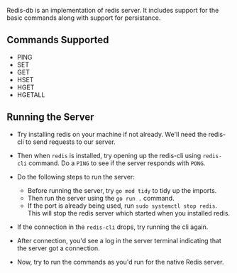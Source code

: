 Redis-db is an implementation of redis server. It includes support for the basic commands along with support for persistance.

## Commands Supported
- PING
- SET
- GET
- HSET
- HGET
- HGETALL

## Running the Server
- Try installing redis on your machine if not already. We'll need the redis-cli to send requests to our server.
- Then when `redis` is installed, try opening up the redis-cli using `redis-cli` command. Do a `PING` to see if the server responds with `PONG`.
- Do the following steps to run the server:
    - Before running the server, try `go mod tidy` to tidy up the imports.
    - Then run the server using the `go run .` command.
    - If the port is already being used, run `sudo systemctl stop redis`. This will stop the redis server which started when you installed redis.

- If the connection in the `redis-cli` drops, try running the cli again. 
- After connection, you'd see a log in the server terminal indicating that the server got a connection.
- Now, try to run the commands as you'd run for the native Redis server.

